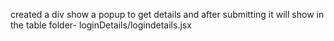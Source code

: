 created a div show a popup to get details and after submitting it will show in the table 
folder- loginDetails/logindetails.jsx